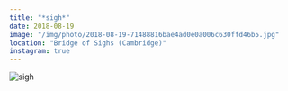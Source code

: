 ```yaml
---
title: "*sigh*"
date: 2018-08-19
image: "/img/photo/2018-08-19-71488816bae4ad0e0a006c630ffd46b5.jpg"
location: "Bridge of Sighs (Cambridge)"
instagram: true
---
```


![*sigh*](/img/photo/2018-08-19-71488816bae4ad0e0a006c630ffd46b5.jpg)
